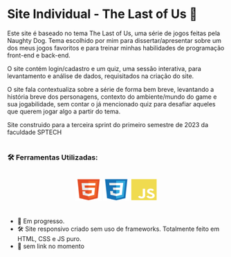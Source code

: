 # Site Individual - The Last of Us 🐾

Este site é baseado no tema The Last of Us, uma série de jogos feitas pela Naughty Dog. Tema escolhido por mim para dissertar/apresentar sobre um dos meus jogos favoritos e para treinar minhas habilidades de programação front-end e back-end.

O site contém login/cadastro e um quiz, uma sessão interativa, para levantamento e análise de dados, requisitados na criação do site.

O site fala contextualiza sobre a série de forma bem breve, levantando a história breve dos personagens, contexto do ambiente/mundo do game e sua jogabilidade, sem contar o já mencionado quiz para desafiar aqueles que querem jogar algo a partir do tema.

Site construido para a terceira sprint do primeiro semestre de 2023 da faculdade SPTECH

#

### 🛠 Ferramentas Utilizadas:
<br>

<div align="center">
   <img align="center" alt="Luigi-HTML" height="50" width="60" src="https://raw.githubusercontent.com/devicons/devicon/master/icons/html5/html5-original.svg">
  <img align="center" alt="Luigi-CSS" height="50" width="60" src="https://raw.githubusercontent.com/devicons/devicon/master/icons/css3/css3-original.svg">
  <img align="center" alt="Luigi-Js" height="50" width="60" src="https://raw.githubusercontent.com/devicons/devicon/master/icons/javascript/javascript-plain.svg">
</div>

#

- 📌 Em progresso.
- 🛠 Site responsivo criado sem uso de frameworks. Totalmente feito em HTML, CSS e JS puro.
- 🔗 sem link no momento
